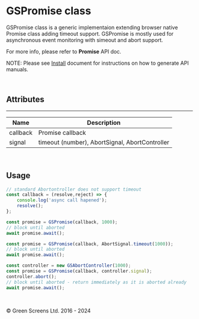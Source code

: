 # GSPromise class
 
GSPromise class is a generic implementaion extending browser native Promise class adding timeout support. 
GSPromise is mostly used for asynchronous event monitoring with simeout and abort support.

For more info, please refer to **Promise** API doc.
 
NOTE: Please see [Install](../install.md) document for instructions on how to generate API manuals.
 
<br>
 
## Attributes
---
 
| Name               | Description                                                   |
|--------------------|---------------------------------------------------------------|
| callback           | Promise callback                                              |
| signal             | timeout (number), AbortSignal, AbortController                |
 
<br>

## Usage 

```JavaScript
// standard Abortontroller does not support timeout
const callback = (resolve,reject) => {
    console.log('async call hapened');
    resolve();
};

const promise = GSPromise(callback, 1000);
// block until aborted
await promise.await();

const promise = GSPromise(callback, AbortSignal.timeout(1000));
// block until aborted
await promise.await();

const controller = new GSAbortController(1000);
const promise = GSPromise(callback, controller.signal);
controller.abort();
// block until aborted - return immediately as it is aborted already 
await promise.await();
```
<br>

&copy; Green Screens Ltd. 2016 - 2024
